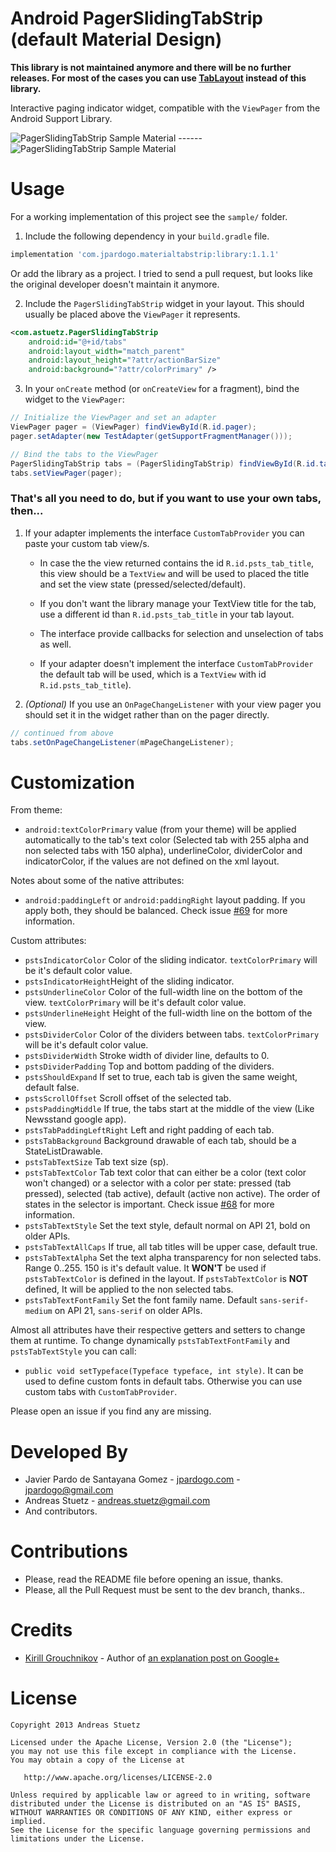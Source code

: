 # Android PagerSlidingTabStrip (default Material Design)

**This library is not maintained anymore and there will be no further releases. For most of the cases you can use [TabLayout](https://developer.android.com/reference/com/google/android/material/tabs/TabLayout) instead of this library.**

Interactive paging indicator widget, compatible with the `ViewPager` from the
Android Support Library.

![PagerSlidingTabStrip Sample Material](https://raw.githubusercontent.com/jpardogo/PagerSlidingTabStrip/master/art/material_tabs.gif) ------
![PagerSlidingTabStrip Sample Material](https://raw.githubusercontent.com/jpardogo/PagerSlidingTabStrip/master/art/material_tabs_middle.gif)

# Usage

For a working implementation of this project see the `sample/` folder.

1. Include the following dependency in your `build.gradle` file.

```groovy
implementation 'com.jpardogo.materialtabstrip:library:1.1.1'
```

Or add the library as a project. I tried to send a pull request, but looks like the original developer doesn't maintain it anymore.

2. Include the `PagerSlidingTabStrip` widget in your layout. This should usually be placed above the `ViewPager` it represents.

```xml
<com.astuetz.PagerSlidingTabStrip
    android:id="@+id/tabs"
    android:layout_width="match_parent"
    android:layout_height="?attr/actionBarSize"
    android:background="?attr/colorPrimary" />
```

3. In your `onCreate` method (or `onCreateView` for a fragment), bind the widget to the `ViewPager`:

```java
// Initialize the ViewPager and set an adapter
ViewPager pager = (ViewPager) findViewById(R.id.pager);
pager.setAdapter(new TestAdapter(getSupportFragmentManager()));

// Bind the tabs to the ViewPager
PagerSlidingTabStrip tabs = (PagerSlidingTabStrip) findViewById(R.id.tabs);
tabs.setViewPager(pager);
```

### That's all you need to do, but if you want to use your own tabs, then...

1. If your adapter implements the interface `CustomTabProvider` you can paste your custom tab view/s.

     - In case the the view returned contains the id `R.id.psts_tab_title`, this view should be a `TextView`  and
     will be used to placed the title and set the view state (pressed/selected/default).

     - If you don't want the library manage your TextView title for the tab, use a different id than `R.id.psts_tab_title` in your tab layout.

     - The interface provide callbacks for selection and unselection of tabs as well.

     - If your adapter doesn't implement the interface `CustomTabProvider` the default tab will be used, which is a `TextView` with id `R.id.psts_tab_title`).

2. *(Optional)* If you use an `OnPageChangeListener` with your view pager
     you should set it in the widget rather than on the pager directly.

```java
// continued from above
tabs.setOnPageChangeListener(mPageChangeListener);
```

# Customization

From theme:

 * `android:textColorPrimary` value (from your theme) will be applied automatically to the tab's text color (Selected tab with 255 alpha and non selected tabs with 150 alpha), underlineColor, dividerColor and indicatorColor, if the values are not defined on the xml layout.

Notes about some of the native attributes:

 * `android:paddingLeft` or `android:paddingRight` layout padding. If you apply both, they should be balanced. Check issue [#69](https://github.com/jpardogo/PagerSlidingTabStrip/pull/69) for more information.

Custom attributes:

 * `pstsIndicatorColor` Color of the sliding indicator. `textColorPrimary` will be it's default color value.
 * `pstsIndicatorHeight`Height of the sliding indicator.
 * `pstsUnderlineColor` Color of the full-width line on the bottom of the view. `textColorPrimary` will be it's default color value.
 * `pstsUnderlineHeight` Height of the full-width line on the bottom of the view.
 * `pstsDividerColor` Color of the dividers between tabs. `textColorPrimary` will be it's default color value.
 * `pstsDividerWidth` Stroke width of divider line, defaults to 0.
 * `pstsDividerPadding` Top and bottom padding of the dividers.
 * `pstsShouldExpand` If set to true, each tab is given the same weight, default false.
 * `pstsScrollOffset` Scroll offset of the selected tab.
 * `pstsPaddingMiddle` If true, the tabs start at the middle of the view (Like Newsstand google app).
 * `pstsTabPaddingLeftRight` Left and right padding of each tab.
 * `pstsTabBackground` Background drawable of each tab, should be a StateListDrawable.
 * `pstsTabTextSize` Tab text size (sp).
 * `pstsTabTextColor` Tab text color that can either be a color (text color won't changed) or a selector with a color per state: pressed (tab pressed), selected (tab active), default (active non active). The order of states in the selector is important. Check issue [#68](https://github.com/jpardogo/PagerSlidingTabStrip/pull/70) for more information.
 * `pstsTabTextStyle` Set the text style, default normal on API 21, bold on older APIs.
 * `pstsTabTextAllCaps` If true, all tab titles will be upper case, default true.
 * `pstsTabTextAlpha` Set the text alpha transparency for non selected tabs. Range 0..255. 150 is it's default value. It **WON'T** be used if `pstsTabTextColor` is defined in the layout. If `pstsTabTextColor` is **NOT** defined, It will be applied to the non selected tabs.
 * `pstsTabTextFontFamily` Set the font family name. Default `sans-serif-medium` on API 21, `sans-serif` on older APIs.

Almost all attributes have their respective getters and setters to change them at runtime. To change dynamically `pstsTabTextFontFamily` and  `pstsTabTextStyle` you can call:

 * `public void setTypeface(Typeface typeface, int style)`. It can be used to define custom fonts in default tabs. Otherwise you can use custom tabs with `CustomTabProvider`.

Please open an issue if you find any are missing.

# Developed By

 * Javier Pardo de Santayana Gomez - [jpardogo.com](http://www.jpardogo.com) - <jpardogo@gmail.com>
 * Andreas Stuetz - <andreas.stuetz@gmail.com>
 * And contributors.

# Contributions

 * Please, read the README file before opening an issue, thanks.
 * Please, all the Pull Request must be sent to the dev branch, thanks..

# Credits

 * [Kirill Grouchnikov](https://plus.google.com/108761828584265913206/posts) - Author of [an explanation post on Google+](https://plus.google.com/108761828584265913206/posts/Cwk7joBV3AC)

# License

    Copyright 2013 Andreas Stuetz

    Licensed under the Apache License, Version 2.0 (the "License");
    you may not use this file except in compliance with the License.
    You may obtain a copy of the License at

       http://www.apache.org/licenses/LICENSE-2.0

    Unless required by applicable law or agreed to in writing, software
    distributed under the License is distributed on an "AS IS" BASIS,
    WITHOUT WARRANTIES OR CONDITIONS OF ANY KIND, either express or implied.
    See the License for the specific language governing permissions and
    limitations under the License.
